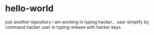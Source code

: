# hello-world
just another repository
i am working in typing hacker...
user simplify by command hacker
user in typing release with hacker keys
